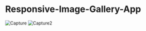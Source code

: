 # Responsive-Image-Gallery-App
![Capture](https://user-images.githubusercontent.com/90471260/169786005-691e260a-542e-4207-8501-ea2d53e6101c.PNG)
![Capture2](https://user-images.githubusercontent.com/90471260/169786024-6902e771-971e-4079-ac92-6b76e8b3ff0e.PNG)
